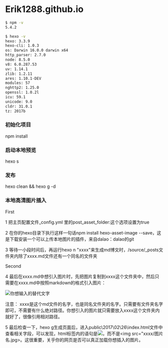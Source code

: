 # Erik1288.github.io

``` bash
$ npm -v
5.4.2

$ hexo -v
hexo: 3.3.9
hexo-cli: 1.0.3
os: Darwin 16.0.0 darwin x64
http_parser: 2.7.0
node: 8.5.0
v8: 6.0.287.53
uv: 1.14.1
zlib: 1.2.11
ares: 1.10.1-DEV
modules: 57
nghttp2: 1.25.0
openssl: 1.0.2l
icu: 59.1
unicode: 9.0
cldr: 31.0.1
tz: 2017b
```

### 初始化项目
npm install

### 启动本地预览
hexo s

### 发布
hexo clean && hexo g -d

### 本地高清图片插入

First

1 把主页配置文件_config.yml 里的post_asset_folder:这个选项设置为true

2 在你的hexo目录下执行这样一句话npm install hexo-asset-image --save，这是下载安装一个可以上传本地图片的插件，来自dalao：dalao的git

3 等待一小段时间后，再运行hexo n "xxxx"来生成md博文时，/source/_posts文件夹内除了xxxx.md文件还有一个同名的文件夹

Second

4 最后在xxxx.md中想引入图片时，先把图片复制到xxxx这个文件夹中，然后只需要在xxxx.md中按照markdown的格式引入图片：

![你想输入的替代文字](xxxx/图片名.jpg)

注意： xxxx是这个md文件的名字，也是同名文件夹的名字。只需要有文件夹名字即可，不需要有什么绝对路径。你想引入的图片就只需要放入xxxx这个文件夹内就好了，很像引用相对路径。

5 最后检查一下，hexo g生成页面后，进入public\2017\02\26\index.html文件中查看相关字段，可以发现，html标签内的语句是<img src="2017/02/26/xxxx/图片名.jpg">，而不是<img src="xxxx/图片名.jpg>。这很重要，关乎你的网页是否可以真正加载你想插入的图片。